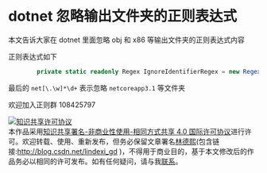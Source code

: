 # dotnet 忽略输出文件夹的正则表达式

本文告诉大家在 dotnet 里面忽略 obj 和 x86 等输出文件夹的正则表达式内容

<!--more-->

<!-- 发布 -->

正则表达式如下

```csharp
        private static readonly Regex IgnoreIdentifierRegex = new Regex(@"^([Bb]in|[Oo]bj|[Dd]ebug|[Rr]elease|[Xx]86|[Xx]64|net[\.\w]*\d+)$");
```

最后的 `net[\.\w]*\d+` 表示忽略 `netcoreapp3.1` 等文件夹

欢迎加入正则群 108425797

<a rel="license" href="http://creativecommons.org/licenses/by-nc-sa/4.0/"><img alt="知识共享许可协议" style="border-width:0" src="https://licensebuttons.net/l/by-nc-sa/4.0/88x31.png" /></a><br />本作品采用<a rel="license" href="http://creativecommons.org/licenses/by-nc-sa/4.0/">知识共享署名-非商业性使用-相同方式共享 4.0 国际许可协议</a>进行许可。欢迎转载、使用、重新发布，但务必保留文章署名[林德熙](http://blog.csdn.net/lindexi_gd)(包含链接:http://blog.csdn.net/lindexi_gd )，不得用于商业目的，基于本文修改后的作品务必以相同的许可发布。如有任何疑问，请与我[联系](mailto:lindexi_gd@163.com)。
